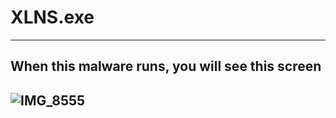 # XLNS.exe
-----------
When this malware runs, you will see this screen
-------------------------------------------------
![IMG_8555](https://github.com/MasonGroup/XLNS/assets/95870255/21d58e66-e3fe-4cb6-b072-e9f031b8d576)
------------------------------------------------------------------------------------------------------
